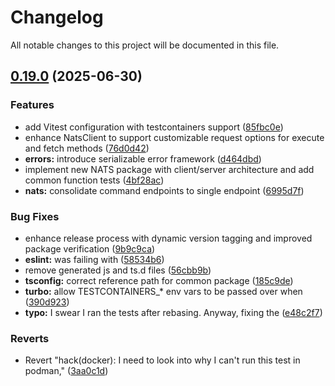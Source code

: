 # Changelog

All notable changes to this project will be documented in this file.

## [0.19.0](https://github.com/weegigs/wee-events/compare/v0.18.4...v0.19.0) (2025-06-30)


### Features

* add Vitest configuration with testcontainers support ([85fbc0e](https://github.com/weegigs/wee-events/commit/85fbc0e0f4426f1fa8f2108c774f26c824712458))
* enhance NatsClient to support customizable request options for execute and fetch methods ([76d0d42](https://github.com/weegigs/wee-events/commit/76d0d4266d354c6db1db1d78e46b260fcf4b3074))
* **errors:** introduce serializable error framework ([d464dbd](https://github.com/weegigs/wee-events/commit/d464dbdd6d61d6a8dafc6f4e0ee87e3260ad386c))
* implement new NATS package with client/server architecture and add common function tests ([4bf28ac](https://github.com/weegigs/wee-events/commit/4bf28acc99052cfa07ea1fc2824263b63a3e507a))
* **nats:** consolidate command endpoints to single endpoint ([6995d7f](https://github.com/weegigs/wee-events/commit/6995d7f5fa1411c98b44688be60135b0b29a951a))


### Bug Fixes

* enhance release process with dynamic version tagging and improved package verification ([9b9c9ca](https://github.com/weegigs/wee-events/commit/9b9c9ca30db9c363cae156029262ee9f22a4a839))
* **eslint:** was failing with ([58534b6](https://github.com/weegigs/wee-events/commit/58534b6ed24ecfd6e971a9b81d52cb8b0e7d8afb))
* remove generated js and ts.d files ([56cbb9b](https://github.com/weegigs/wee-events/commit/56cbb9b5cf1812c708dc2b5e1d2b640c0a7b01c4))
* **tsconfig:** correct reference path for common package ([185c9de](https://github.com/weegigs/wee-events/commit/185c9deb3f125fa5475d1956e1c01dbdba245d87))
* **turbo:** allow TESTCONTAINERS_* env vars to be passed over when ([390d923](https://github.com/weegigs/wee-events/commit/390d92338cdcdfe24e07419cd176342775132fa0))
* **typo:** I swear I ran the tests after rebasing. Anyway, fixing the ([e48c2f7](https://github.com/weegigs/wee-events/commit/e48c2f7358c749b41c5b69608a3d1755f27d335e))


### Reverts

* Revert "hack(docker): I need to look into why I can't run this test in podman," ([3aa0c1d](https://github.com/weegigs/wee-events/commit/3aa0c1d815b351734a30869cd86bbf459cd93d3a))
